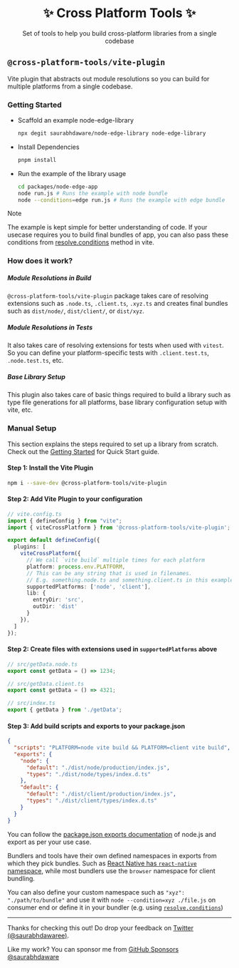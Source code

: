 <h1 align="center">✨ Cross Platform Tools ✨</h1>

<p align="center">Set of tools to help you build cross-platform libraries from a single codebase</p>

## `@cross-platform-tools/vite-plugin`

Vite plugin that abstracts out module resolutions so you can build for multiple platforms from a single codebase.

### Getting Started

- Scaffold an example node-edge-library

  ```sh
  npx degit saurabhdaware/node-edge-library node-edge-library
  ```
- Install Dependencies

  ```sh
  pnpm install
  ```

- Run the example of the library usage

  ```sh
  cd packages/node-edge-app
  node run.js # Runs the example with node bundle
  node --conditions=edge run.js # Runs the example with edge bundle
  ```

> [!note]
>
> The example is kept simple for better understanding of code. If your usecase requires you to build final bundles of app, you can also pass these conditions from [resolve.conditions](https://vitejs.dev/config/shared-options#resolve-conditions) method in vite.

### How does it work?

##### Module Resolutions in Build

`@cross-platform-tools/vite-plugin` package takes care of resolving extensions such as `.node.ts`, `.client.ts`, `.xyz.ts` and creates final bundles such as `dist/node/`, `dist/client/`, or `dist/xyz`.

##### Module Resolutions in Tests

It also takes care of resolving extensions for tests when used with `vitest`. So you can define your platform-specific tests with `.client.test.ts`, `.node.test.ts`, etc.

##### Base Library Setup

This plugin also takes care of basic things required to build a library such as type file generations for all platforms, base library configuration setup with vite, etc.

### Manual Setup

This section explains the steps required to set up a library from scratch. Check out the [Getting Started](#getting-started) for Quick Start guide.

#### Step 1: Install the Vite Plugin

```sh
npm i --save-dev @cross-platform-tools/vite-plugin
```


#### Step 2: Add Vite Plugin to your configuration

```ts
// vite.config.ts
import { defineConfig } from "vite";
import { viteCrossPlatform } from '@cross-platform-tools/vite-plugin';

export default defineConfig({
  plugins: [
    viteCrossPlatform({ 
      // We call `vite build` multiple times for each platform
      platform: process.env.PLATFORM,
      // This can be any string that is used in filenames. 
      // E.g. something.node.ts and something.client.ts in this example
      supportedPlatforms: ['node', 'client'],
      lib: {
        entryDir: 'src',
        outDir: 'dist'
      } 
    }),
  ]
});
```

#### Step 2: Create files with extensions used in `supportedPlatforms` above


```ts
// src/getData.node.ts
export const getData = () => 1234;
```


```ts
// src/getData.client.ts
export const getData = () => 4321;
```


```ts
// src/index.ts
export { getData } from './getData';
```

#### Step 3: Add build scripts and exports to your package.json

```json
{
  "scripts": "PLATFORM=node vite build && PLATFORM=client vite build",
  "exports": {
    "node": {
      "default": "./dist/node/production/index.js",
      "types": "./dist/node/types/index.d.ts"
    },
    "default": {
      "default": "./dist/client/production/index.js",
      "types": "./dist/client/types/index.d.ts"
    }
  }
}
```

You can follow the [package.json exports documentation](https://nodejs.org/api/packages.html#conditional-exports) of node.js and export as per your use case.

Bundlers and tools have their own defined namespaces in exports from which they pick bundles. Such as [React Native has `react-native` namespace](https://reactnative.dev/blog/2023/06/21/package-exports-support#the-new-react-native-condition), while most bundlers use the `browser` namespace for client bundling.

You can also define your custom namespace such as `"xyz": "./path/to/bundle"` and use it with `node --condition=xyz ./file.js` on consumer end or define it in your bundler (e.g. using [`resolve.conditions`](https://vitejs.dev/config/shared-options#resolve-conditions))


---


Thanks for checking this out! Do drop your feedback on [Twitter (@saurabhdawaree)](https://x.com/saurabhdawaree). 

Like my work? You can sponsor me from [GitHub Sponsors @saurabhdaware](https://github.com/sponsors/saurabhdaware)